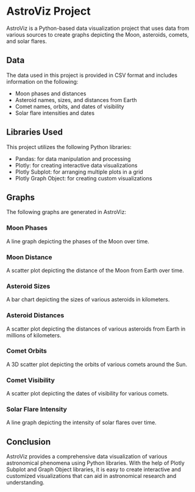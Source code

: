 # AstroViz Project

AstroViz is a Python-based data visualization project that uses data from various sources to create graphs depicting the Moon, asteroids, comets, and solar flares.

## Data

The data used in this project is provided in CSV format and includes information on the following:

- Moon phases and distances
- Asteroid names, sizes, and distances from Earth
- Comet names, orbits, and dates of visibility
- Solar flare intensities and dates

## Libraries Used

This project utilizes the following Python libraries:

- Pandas: for data manipulation and processing
- Plotly: for creating interactive data visualizations
- Plotly Subplot: for arranging multiple plots in a grid
- Plotly Graph Object: for creating custom visualizations

## Graphs

The following graphs are generated in AstroViz:


### Moon Phases

A line graph depicting the phases of the Moon over time.

### Moon Distance

A scatter plot depicting the distance of the Moon from Earth over time.

### Asteroid Sizes

A bar chart depicting the sizes of various asteroids in kilometers.

### Asteroid Distances

A scatter plot depicting the distances of various asteroids from Earth in millions of kilometers.

### Comet Orbits

A 3D scatter plot depicting the orbits of various comets around the Sun.

### Comet Visibility

A scatter plot depicting the dates of visibility for various comets.

### Solar Flare Intensity

A line graph depicting the intensity of solar flares over time.

## Conclusion

AstroViz provides a comprehensive data visualization of various astronomical phenomena using Python libraries. With the help of Plotly Subplot and Graph Object libraries, it is easy to create interactive and customized visualizations that can aid in astronomical research and understanding.
